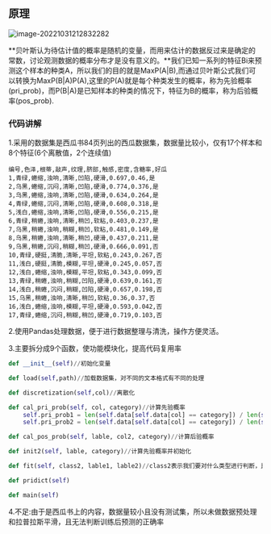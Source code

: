 ## 原理

![image-20221031212832282](C:\Users\lonux\AppData\Roaming\Typora\typora-user-images\image-20221031212832282.png)

**贝叶斯认为待估计值的概率是随机的变量，而用来估计的数据反过来是确定的常数，讨论观测数据的概率分布才是没有意义的。**我们已知一系列的特征Bi来预测这个样本的种类A，所以我们的目的就是MaxP(A|B),而通过贝叶斯公式我们可以转换为MaxP(B|A)P(A),这里的P(A)就是每个种类发生的概率，称为先验概率(pri_prob)，而P(B|A)是已知样本的种类的情况下，特征为B的概率，称为后验概率(pos_prob).

### 代码讲解

1.采用的数据集是西瓜书84页列出的西瓜数据集，数据量比较小，仅有17个样本和8个特征(6个离散值，2个连续值)

```shell
编号,色泽,根蒂,敲声,纹理,脐部,触感,密度,含糖率,好瓜
1,青绿,蜷缩,浊响,清晰,凹陷,硬滑,0.697,0.46,是
2,乌黑,蜷缩,沉闷,清晰,凹陷,硬滑,0.774,0.376,是
3,乌黑,蜷缩,浊响,清晰,凹陷,硬滑,0.634,0.264,是
4,青绿,蜷缩,沉闷,清晰,凹陷,硬滑,0.608,0.318,是
5,浅白,蜷缩,浊响,清晰,凹陷,硬滑,0.556,0.215,是
6,青绿,稍蜷,浊响,清晰,稍凹,软粘,0.403,0.237,是
7,乌黑,稍蜷,浊响,稍糊,稍凹,软粘,0.481,0.149,是
8,乌黑,稍蜷,浊响,清晰,稍凹,硬滑,0.437,0.211,是
9,乌黑,稍蜷,沉闷,稍糊,稍凹,硬滑,0.666,0.091,否
10,青绿,硬挺,清脆,清晰,平坦,软粘,0.243,0.267,否
11,浅白,硬挺,清脆,模糊,平坦,硬滑,0.245,0.057,否
12,浅白,蜷缩,浊响,模糊,平坦,软粘,0.343,0.099,否
13,青绿,稍蜷,浊响,稍糊,凹陷,硬滑,0.639,0.161,否
14,浅白,稍蜷,沉闷,稍糊,凹陷,硬滑,0.657,0.198,否
15,乌黑,稍蜷,浊响,清晰,稍凹,软粘,0.36,0.37,否
16,浅白,蜷缩,浊响,模糊,平坦,硬滑,0.593,0.042,否
17,青绿,蜷缩,沉闷,稍糊,稍凹,硬滑,0.719,0.103,否
```





2.使用Pandas处理数据，便于进行数据整理与清洗，操作方便灵活。 

3.主要拆分成9个函数，使功能模块化，提高代码复用率

```python
def __init__(self)//初始化变量
```

```python
def load(self,path)//加载数据集，对不同的文本格式有不同的处理
```

```python
def discretization(self,col)//离散化
```

```python
def cal_pri_prob(self, col, category)//计算先验概率
	self.pri_prob1 = len(self.data[self.data[col] == category]) / len(self.data)
    self.pri_prob2 = len(self.data[self.data[col] == category]) / len(self.data)
```

```python
def cal_pos_prob(self, lable, col2, category)//计算后验概率
```

```python
def init2(self, lable, category)//计算先验概率并初始化
```

```python
def fit(self, class2, lable1, lable2)//class2表示我们要对什么类型进行判断，比如我们已经知道它是一个好瓜和一些其他的特征，来判断颜色等等，可以给用户更高的自由度
```

```python
def pridict(self)
```

```python
def main(self)
```

4.不足:由于是西瓜书上的内容，数据量较小且没有测试集，所以未做数据预处理和拉普拉斯平滑，且无法判断训练后预测的正确率